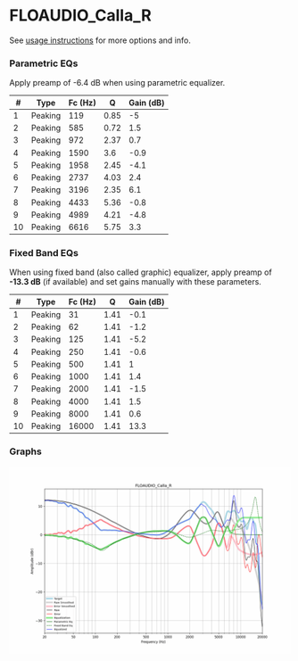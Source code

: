 # FLOAUDIO_Calla_R
See [usage instructions](https://github.com/jaakkopasanen/AutoEq#usage) for more options and info.

### Parametric EQs
Apply preamp of -6.4 dB when using parametric equalizer.

|   # | Type    |   Fc (Hz) |    Q |   Gain (dB) |
|-----|---------|-----------|------|-------------|
|   1 | Peaking |       119 | 0.85 |        -5   |
|   2 | Peaking |       585 | 0.72 |         1.5 |
|   3 | Peaking |       972 | 2.37 |         0.7 |
|   4 | Peaking |      1590 | 3.6  |        -0.9 |
|   5 | Peaking |      1958 | 2.45 |        -4.1 |
|   6 | Peaking |      2737 | 4.03 |         2.4 |
|   7 | Peaking |      3196 | 2.35 |         6.1 |
|   8 | Peaking |      4433 | 5.36 |        -0.8 |
|   9 | Peaking |      4989 | 4.21 |        -4.8 |
|  10 | Peaking |      6616 | 5.75 |         3.3 |

### Fixed Band EQs
When using fixed band (also called graphic) equalizer, apply preamp of **-13.3 dB** (if available) and set gains manually with these parameters.

|   # | Type    |   Fc (Hz) |    Q |   Gain (dB) |
|-----|---------|-----------|------|-------------|
|   1 | Peaking |        31 | 1.41 |        -0.1 |
|   2 | Peaking |        62 | 1.41 |        -1.2 |
|   3 | Peaking |       125 | 1.41 |        -5.2 |
|   4 | Peaking |       250 | 1.41 |        -0.6 |
|   5 | Peaking |       500 | 1.41 |         1   |
|   6 | Peaking |      1000 | 1.41 |         1.4 |
|   7 | Peaking |      2000 | 1.41 |        -1.5 |
|   8 | Peaking |      4000 | 1.41 |         1.5 |
|   9 | Peaking |      8000 | 1.41 |         0.6 |
|  10 | Peaking |     16000 | 1.41 |        13.3 |

### Graphs
![](./FLOAUDIO_Calla_R.png)
